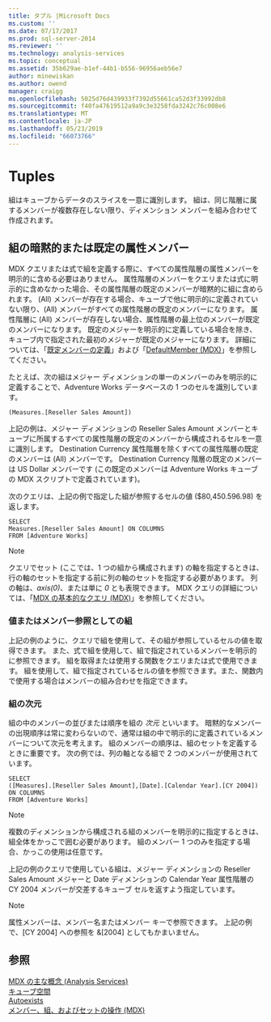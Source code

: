 ```yaml
---
title: タプル |Microsoft Docs
ms.custom: ''
ms.date: 07/17/2017
ms.prod: sql-server-2014
ms.reviewer: ''
ms.technology: analysis-services
ms.topic: conceptual
ms.assetid: 35b629ae-b1ef-44b1-b556-96956aeb56e7
author: minewiskan
ms.author: owend
manager: craigg
ms.openlocfilehash: 5025d76d439933f7392d55661ca52d3f33992db8
ms.sourcegitcommit: f40fa47619512a9a9c3e3258fda3242c76c008e6
ms.translationtype: MT
ms.contentlocale: ja-JP
ms.lasthandoff: 05/23/2019
ms.locfileid: "66073766"
---
```

# <a name="tuples"></a>Tuples
  組はキューブからデータのスライスを一意に識別します。 組は、同じ階層に属するメンバーが複数存在しない限り、ディメンション メンバーを組み合わせて作成されます。  
  
## <a name="implicit-or-default-attribute-members-in-a-tuple"></a>組の暗黙的または既定の属性メンバー  
 MDX クエリまたは式で組を定義する際に、すべての属性階層の属性メンバーを明示的に含める必要はありません。 属性階層のメンバーをクエリまたは式に明示的に含めなかった場合、その属性階層の既定のメンバーが暗黙的に組に含められます。 (All) メンバーが存在する場合、キューブで他に明示的に定義されていない限り、(All) メンバーがすべての属性階層の既定のメンバーになります。 属性階層に (All) メンバーが存在しない場合、属性階層の最上位のメンバーが既定のメンバーになります。 既定のメジャーを明示的に定義している場合を除き、キューブ内で指定された最初のメジャーが既定のメジャーになります。 詳細については、「[既定メンバーの定義](../attribute-properties-define-a-default-member.md)」および「[DefaultMember (MDX)](/sql/mdx/defaultmember-mdx)」を参照してください。  
  
 たとえば、次の組はメジャー ディメンションの単一のメンバーのみを明示的に定義することで、Adventure Works データベースの 1 つのセルを識別しています。  
  
```  
(Measures.[Reseller Sales Amount])  
```  
  
 上記の例は、メジャー ディメンションの Reseller Sales Amount メンバーとキューブに所属するすべての属性階層の既定のメンバーから構成されるセルを一意に識別します。 Destination Currency 属性階層を除くすべての属性階層の既定のメンバーは (All) メンバーです。 Destination Currency 階層の既定のメンバーは US Dollar メンバーです (この既定のメンバーは Adventure Works キューブの MDX スクリプトで定義されています)。  
  
 次のクエリは、上記の例で指定した組が参照するセルの値 ($80,450.596.98) を返します。  
  
```  
SELECT   
Measures.[Reseller Sales Amount] ON COLUMNS   
FROM [Adventure Works]  
```  
  
> [!NOTE]  
>  クエリでセット (ここでは、1 つの組から構成されます) の軸を指定するときは、行の軸のセットを指定する前に列の軸のセットを指定する必要があります。 列の軸は、*axis(0)*、または単に *0* とも表現できます。 MDX クエリの詳細については、「[MDX の基本的なクエリ (MDX)](mdx-query-the-basic-query.md)」を参照してください。  
  
### <a name="tuples-as-values-or-member-references"></a>値またはメンバー参照としての組  
 上記の例のように、クエリで組を使用して、その組が参照しているセルの値を取得できます。 また、式で組を使用して、組で指定されているメンバーを明示的に参照できます。 組を取得または使用する関数をクエリまたは式で使用できます。 組を使用して、組で指定されているセルの値を参照できます。また、関数内で使用する場合はメンバーの組み合わせを指定できます。  
  
### <a name="tuple-dimensionality"></a>組の次元  
 組の中のメンバーの並びまたは順序を組の *次元* といいます。 暗黙的なメンバーの出現順序は常に変わらないので、通常は組の中で明示的に定義されているメンバーについて次元を考えます。 組のメンバーの順序は、組のセットを定義するときに重要です。 次の例では、列の軸となる組で 2 つのメンバーが使用されています。  
  
```  
SELECT   
([Measures].[Reseller Sales Amount],[Date].[Calendar Year].[CY 2004]) ON COLUMNS   
FROM [Adventure Works]  
```  
  
> [!NOTE]  
>  複数のディメンションから構成される組のメンバーを明示的に指定するときは、組全体をかっこで囲む必要があります。 組のメンバー 1 つのみを指定する場合、かっこの使用は任意です。  
  
 上記の例のクエリで使用している組は、メジャー ディメンションの Reseller Sales Amount メジャーと Date ディメンションの Calendar Year 属性階層の CY 2004 メンバーが交差するキューブ セルを返すよう指定しています。  
  
> [!NOTE]  
>  属性メンバーは、メンバー名またはメンバー キーで参照できます。 上記の例で、[CY 2004] への参照を &[2004] としてもかまいません。  
  
## <a name="see-also"></a>参照  
 [MDX の主な概念 (Analysis Services)](../key-concepts-in-mdx-analysis-services.md)   
 [キューブ空間](cube-space.md)   
 [Autoexists](autoexists.md)   
 [メンバー、組、およびセットの操作 (MDX)](working-with-members-tuples-and-sets-mdx.md)  
  
  
